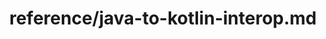 ---
title: reference/java-to-kotlin-interop.md
showAuthorInfo: false
redirect_path: /docs/java-to-kotlin-interop
---